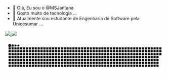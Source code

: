 - 👋 Olá, Eu sou o @MSJantana
- 👀 Gosto muito de tecnologia ...
- 🌱 Atualmente sou estudante de Engenharia de Software pela Unicesumar ...

 <div>
  <a href="https://github.com/MSJantana">
  <img height="180em" src="https://github-readme-stats.vercel.app/api?username=MSJantana&show_icons=true&theme=dark&include_all_commits=true&count_private=true"/>
  <img height="180em" src="https://github-readme-stats.vercel.app/api/top-langs/?username=MSJantana&layout=compact&langs_count=16&theme=dark"/>  
</div>

  ![Snake animation](https://github.com/MSJantana/MSJantana/blob/output/github-contribution-grid-snake.svg)
 
<!---
MSJantana/MSJantana is a ✨ special ✨ repository because its `README.md` (this file) appears on your GitHub profile.
You can click the Preview link to take a look at your changes.
--->
